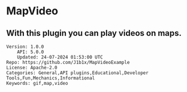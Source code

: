 # MapVideo
## With this plugin you can play videos on maps.
```properties
Version: 1.0.0
    API: 5.0.0
    Updated: 24-07-2024 01:53:00 UTC
Repo: https://github.com/J1b1x/MapVideoExample
License: Apache-2.0
Categories: General,API plugins,Educational,Developer Tools,Fun,Mechanics,Informational
Keywords: gif,map,video
```